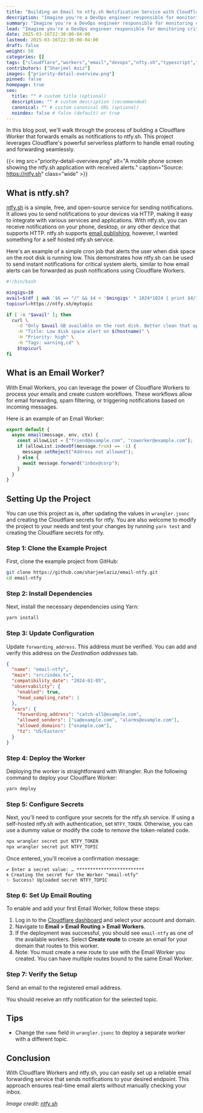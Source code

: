 ```yaml
---
title: "Building an Email to ntfy.sh Notification Service with Cloudflare Workers"
description: "Imagine you're a DevOps engineer responsible for monitoring critical infrastructure. You receive alerts via email, but you want to get these alerts as real-time notifications on your phone or other devices. Email traditionally relies on a pull-based system, requiring users to check for new messages. By integrating Cloudflare Workers and ntfy.sh, we can transform it into a push-based service that delivers real-time notifications."
summary: "Imagine you're a DevOps engineer responsible for monitoring critical infrastructure. You receive alerts via email, but you want to get these alerts as real-time notifications on your phone or other devices. Email traditionally relies on a pull-based system, requiring users to check for new messages. By integrating Cloudflare Workers and ntfy.sh, we can transform it into a push-based service that delivers real-time notifications."
lead: "Imagine you're a DevOps engineer responsible for monitoring critical infrastructure. You receive alerts via email, but you want to get these alerts as real-time notifications on your phone or other devices. Email traditionally relies on a pull-based system, requiring users to check for new messages. By integrating Cloudflare Workers and ntfy.sh, we can transform it into a push-based service that delivers real-time notifications."
date: 2025-03-16T22:30:00-04:00
lastmod: 2025-03-16T22:30:00-04:00
draft: false
weight: 50
categories: []
tags: ["cloudflare","workers","email","devops","nfty.sh","typescript","vitest"]
contributors: ["Sharjeel Aziz"]
images: ["priority-detail-overview.png"]
pinned: false
homepage: true
seo:
  title: "" # custom title (optional)
  description: "" # custom description (recommended)
  canonical: "" # custom canonical URL (optional)
  noindex: false # false (default) or true
---
```


In this blog post, we'll walk through the process of building a Cloudflare Worker that forwards emails as notifications to ntfy.sh. This project leverages Cloudflare's powerful serverless platform to handle email routing and forwarding seamlessly.

{{< img src="priority-detail-overview.png" alt="A mobile phone screen showing the ntfy.sh application with received alerts." caption="Source: https://ntfy.sh" class="wide" >}}

## What is ntfy.sh?

[ntfy.sh](https://ntfy.sh) is a simple, free, and open-source service for sending notifications. It allows you to send notifications to your devices via HTTP, making it easy to integrate with various services and applications. With ntfy.sh, you can receive notifications on your phone, desktop, or any other device that supports HTTP. ntfy.sh supports [email publishing](https://docs.ntfy.sh/publish/#e-mail-publishing), however, I wanted something for a self hosted ntfy.sh service.

Here's an example of a simple cron job that alerts the user when disk space on the root disk is running low. This demonstrates how ntfy.sh can be used to send instant notifications for critical system alerts, similar to how email alerts can be forwarded as push notifications using Cloudflare Workers.

```bash
#!/bin/bash

mingigs=10
avail=$(df | awk '$6 == "/" && $4 < '$mingigs' * 1024*1024 { print $4/1024/1024 }')
topicurl=https://ntfy.sh/mytopic

if [ -n "$avail" ]; then
  curl \
    -d "Only $avail GB available on the root disk. Better clean that up." \
    -H "Title: Low disk space alert on $(hostname)" \
    -H "Priority: high" \
    -H "Tags: warning,cd" \
    $topicurl
fi
```

## What is an Email Worker?

With Email Workers, you can leverage the power of Cloudflare Workers to process your emails and create custom workflows. These workflows allow for email forwarding, spam filtering, or triggering notifications based on incoming messages.

Here is an example of an Email Worker:

```javascript
export default {
  async email(message, env, ctx) {
    const allowList = ["friend@example.com", "coworker@example.com"];
    if (allowList.indexOf(message.from) == -1) {
      message.setReject("Address not allowed");
    } else {
      await message.forward("inbox@corp");
    }
  }
}
```

## Setting Up the Project

You can use this project as is, after updating the values in `wrangler.jsonc` and creating the Cloudflare secrets for ntfy. You are also welcome to modify the project to your needs and test your changes by running `yarn test` and creating the Cloudflare secrets for ntfy.

### Step 1: Clone the Example Project

First, clone the example project from GitHub:

```bash
git clone https://github.com/sharjeelaziz/email-ntfy.git
cd email-ntfy
```

### Step 2: Install Dependencies

Next, install the necessary dependencies using Yarn:

```bash
yarn install
```

### Step 3: Update Configuration

Update `forwarding_address`. This address must be verified. You can add and verify this address on the *Destination addresses* tab.

```json
{
  "name": "email-ntfy",
  "main": "src/index.ts",
  "compatibility_date": "2024-01-05",
  "observability": {
    "enabled": true,
    "head_sampling_rate": 1
  },
  "vars": {
    "forwarding_address": "catch-all@example.com",
    "allowed_senders": ["sa@example.com", "alarms@example.com"],
    "allowed_domains": ["example.com"],
    "tz": "US/Eastern"
  }
}
```

### Step 4: Deploy the Worker

Deploying the worker is straightforward with Wrangler. Run the following command to deploy your Cloudflare Worker:

```bash
yarn deploy
```

### Step 5: Configure Secrets

Next, you'll need to configure your secrets for the ntfy.sh service. If using a self-hosted ntfy.sh with authentication, set `NTFY_TOKEN`. Otherwise, you can use a dummy value or modify the code to remove the token-related code.

```bash
npx wrangler secret put NTFY_TOKEN
npx wrangler secret put NTFY_TOPIC
```

Once entered, you'll receive a confirmation message:

```console
✔ Enter a secret value: … *************************
🌀 Creating the secret for the Worker "email-ntfy"
✨ Success! Uploaded secret NTFY_TOPIC
```

### Step 6: Set Up Email Routing

To enable and add your first Email Worker, follow these steps:

1. Log in to the [Cloudflare dashboard](https://dash.cloudflare.com/) and select your account and domain.
2. Navigate to **Email > Email Routing > Email Workers**.
3. If the deployment was successful, you should see `email-ntfy` as one of the available workers. Select **Create route** to create an email for your domain that routes to this worker.
4. Note: You must create a new route to use with the Email Worker you created. You can have multiple routes bound to the same Email Worker.

### Step 7: Verify the Setup

Send an email to the registered email address.

You should receive an ntfy notification for the selected topic.

## Tips

- Change the `name` field in `wrangler.jsonc` to deploy a separate worker with a different topic.

## Conclusion

With Cloudflare Workers and ntfy.sh, you can easily set up a reliable email forwarding service that sends notifications to your desired endpoint. This approach ensures real-time email alerts without manually checking your inbox.

*Image credit: [ntfy.sh](https://ntfy.sh)*
